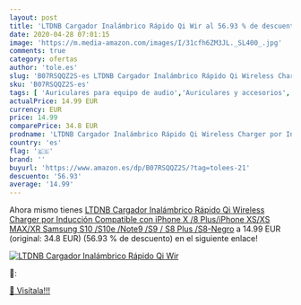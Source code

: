 ```yaml
---
layout: post
title: 'LTDNB Cargador Inalámbrico Rápido Qi Wir al 56.93 % de descuento'
date: 2020-04-28 07:01:15
image: 'https://m.media-amazon.com/images/I/31cfh6ZM3JL._SL400_.jpg'
comments: true
category: ofertas
author: 'tole.es'
slug: 'B07RSQQZ2S-es LTDNB Cargador Inalámbrico Rápido Qi Wireless Charger por...'
sku: 'B07RSQQZ2S-es'
tags: [ 'Auriculares para equipo de audio','Auriculares y accesorios','Electrónica','Electrónica para moto','Electrónica para vehículos','Soportes para moto','iphone', ]
actualPrice: 14.99 EUR
currency: EUR
price: 14.99
comparePrice: 34.8 EUR
prodname: 'LTDNB Cargador Inalámbrico Rápido Qi Wireless Charger por Inducción Compatible con iPhone X /8 Plus/iPhone XS/XS MAX/XR  Samsung S10 /S10e /Note9 /S9 / S8 Plus /S8-Negro'
country: 'es'
flag: '🇪🇸'
brand: ''
buyurl: 'https://www.amazon.es/dp/B07RSQQZ2S/?tag=tolees-21'
descuento: '56.93'
average: '14.99'
---
```


Ahora mismo tienes [LTDNB Cargador Inalámbrico Rápido Qi Wireless Charger por Inducción Compatible con iPhone X /8 Plus/iPhone XS/XS MAX/XR  Samsung S10 /S10e /Note9 /S9 / S8 Plus /S8-Negro](https://www.amazon.es/dp/B07RSQQZ2S/?tag=tolees-21) a 14.99 EUR (original: 34.8 EUR) (56.93 %  de descuento) en el siguiente enlace!

[![LTDNB Cargador Inalámbrico Rápido Qi Wir](https://m.media-amazon.com/images/I/31cfh6ZM3JL._SL400_.jpg)](https://www.amazon.es/dp/B07RSQQZ2S/?tag=tolees-21)

🔎:


[🛒 Visítala!!!](https://www.amazon.es/dp/B07RSQQZ2S/?tag=tolees-21)
